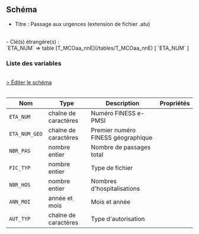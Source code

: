 ## Schéma

- Titre : Passage aux urgences (extension de fichier .atu)
<br />
- Clé(s) étrangère(s) : <br />
`ETA_NUM` => table [T_MCOaa_nnE](/tables/T_MCOaa_nnE) [ `ETA_NUM` ]<br />

### Liste des variables
<br />
<div>
    <a href="https://gitlab.com/healthdatahub/schema-snds/edit/master/schemas/PMSI/PMSI%20MCO/T_SUPaa_nnATU.json"  
    arget="_blank" rel="noopener noreferrer">> Éditer le schéma</a>
    <OutboundLink />
</div>
<br />

Nom|Type|Description|Propriétés
-|-|-|-
`ETA_NUM`|chaîne de caractères|Numéro FINESS e-PMSI||
`ETA_NUM_GEO`|chaîne de caractères|Premier numéro FINESS géographique||
`NBR_PAS`|nombre entier|Nombre de passages total||
`FIC_TYP`|nombre entier|Type de fichier||
`NBR_HOS`|nombre entier|Nombres d&#x27;hospitalisations||
`ANN_MOI`|année et mois|Mois et année||
`AUT_TYP`|chaîne de caractères|Type d&#x27;autorisation||

